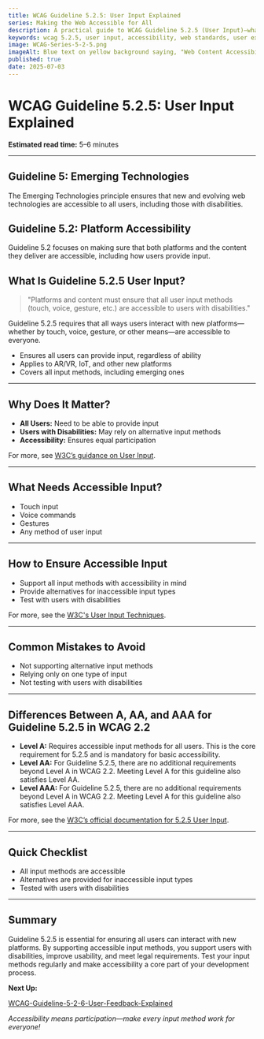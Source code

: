 ```yaml
---
title: WCAG Guideline 5.2.5: User Input Explained
series: Making the Web Accessible for All
description: A practical guide to WCAG Guideline 5.2.5 (User Input)—what it means, why it matters, and how to ensure user input is accessible on new and emerging platforms.
keywords: wcag 5.2.5, user input, accessibility, web standards, user experience, emerging technologies
image: WCAG-Series-5-2-5.png
imageAlt: Blue text on yellow background saying, "Web Content Accessibiilty Guiedlines (WCAG) 5.2.5 Explained, User Input"
published: true
date: 2025-07-03
---
```


# **WCAG Guideline 5.2.5: User Input Explained**

**Estimated read time:** 5–6 minutes

---

## **Guideline 5: Emerging Technologies**

The Emerging Technologies principle ensures that new and evolving web technologies are accessible to all users, including those with disabilities.

## **Guideline 5.2: Platform Accessibility**

Guideline 5.2 focuses on making sure that both platforms and the content they deliver are accessible, including how users provide input.

## **What Is Guideline 5.2.5 User Input?**

<!-- [Illustration: User entering information on a futuristic device with accessibility icons] -->

> "Platforms and content must ensure that all user input methods (touch, voice, gesture, etc.) are accessible to users with disabilities."

Guideline 5.2.5 requires that all ways users interact with new platforms—whether by touch, voice, gesture, or other means—are accessible to everyone.

- Ensures all users can provide input, regardless of ability
- Applies to AR/VR, IoT, and other new platforms
- Covers all input methods, including emerging ones

---

## **Why Does It Matter?**

<!-- [Infographic: User entering information on a futuristic device with accessibility icons] -->

- **All Users:** Need to be able to provide input
- **Users with Disabilities:** May rely on alternative input methods
- **Accessibility:** Ensures equal participation

For more, see [W3C’s guidance on User Input](https://www.w3.org/WAI/standards-guidelines/wcag/new-in-22/).

---

## **What Needs Accessible Input?**

<!-- [Grid: Touch, voice, gesture, and other input methods] -->

- Touch input
- Voice commands
- Gestures
- Any method of user input

---

## **How to Ensure Accessible Input**

<!-- [Side-by-side: Good example (accessible input) vs. Bad example (inaccessible input)] -->

- Support all input methods with accessibility in mind
- Provide alternatives for inaccessible input types
- Test with users with disabilities

For more, see the [W3C's User Input Techniques](https://www.w3.org/WAI/standards-guidelines/wcag/new-in-22/).

---

## **Common Mistakes to Avoid**

<!-- [Do/Don't graphic: Left side with accessible input, right side with inaccessible input] -->

- Not supporting alternative input methods
- Relying only on one type of input
- Not testing with users with disabilities

---

## **Differences Between A, AA, and AAA for Guideline 5.2.5 in WCAG 2.2**

<!-- [Infographic: Three columns labeled A, AA, AAA with example requirements for each] -->

- **Level A:** Requires accessible input methods for all users. This is the core requirement for 5.2.5 and is mandatory for basic accessibility.
- **Level AA:** For Guideline 5.2.5, there are no additional requirements beyond Level A in WCAG 2.2. Meeting Level A for this guideline also satisfies Level AA.
- **Level AAA:** For Guideline 5.2.5, there are no additional requirements beyond Level A in WCAG 2.2. Meeting Level A for this guideline also satisfies Level AAA.

For more, see the [W3C’s official documentation for 5.2.5 User Input](https://www.w3.org/WAI/standards-guidelines/wcag/new-in-22/).

---

## **Quick Checklist**

<!-- [Checklist graphic: Icons for each item (input, accessibility, testing, etc.)] -->

- All input methods are accessible
- Alternatives are provided for inaccessible input types
- Tested with users with disabilities

---

## **Summary**

<!-- [Illustration: User entering information on a futuristic device with accessibility icons] -->

Guideline 5.2.5 is essential for ensuring all users can interact with new platforms. By supporting accessible input methods, you support users with disabilities, improve usability, and meet legal requirements. Test your input methods regularly and make accessibility a core part of your development process.

**Next Up:**

[WCAG-Guideline-5-2-6-User-Feedback-Explained](WCAG-Guideline-5-2-6-User-Feedback-Explained)

*Accessibility means participation—make every input method work for everyone!*
